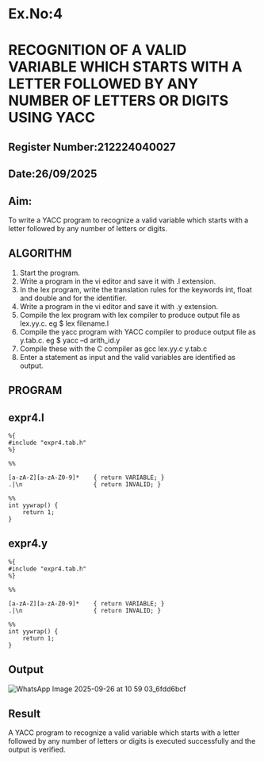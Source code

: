 # Ex.No:4
# RECOGNITION OF A VALID VARIABLE WHICH STARTS WITH A LETTER FOLLOWED BY ANY NUMBER OF LETTERS OR DIGITS USING YACC
## Register Number:212224040027
## Date:26/09/2025
## Aim:
To write a YACC program to recognize a valid variable which starts with a letter followed by any number of letters or digits.
## ALGORITHM
1.	Start the program.
2.	Write a program in the vi editor and save it with .l extension.
3.	In the lex program, write the translation rules for the keywords int, float and double and for the identifier.
4.	Write a program in the vi editor and save it with .y extension.
5.	Compile the lex program with lex compiler to produce output file as lex.yy.c. eg $ lex filename.l
6.	Compile the yacc program with YACC compiler to produce output file as y.tab.c. eg $ yacc –d arith_id.y
7.	Compile these with the C compiler as gcc lex.yy.c y.tab.c
8.	Enter a statement as input and the valid variables are identified as output.
## PROGRAM

## expr4.l
```
%{
#include "expr4.tab.h"
%}

%%

[a-zA-Z][a-zA-Z0-9]*    { return VARIABLE; }
.|\n                    { return INVALID; }

%%
int yywrap() {
    return 1;
}

```

## expr4.y
```
%{
#include "expr4.tab.h"
%}

%%

[a-zA-Z][a-zA-Z0-9]*    { return VARIABLE; }
.|\n                    { return INVALID; }

%%
int yywrap() {
    return 1;
}

```

## Output

![WhatsApp Image 2025-09-26 at 10 59 03_6fdd6bcf](https://github.com/user-attachments/assets/7ee63531-25ec-4795-9c01-b2c3d786944e)

## Result
A YACC program to recognize a valid variable which starts with a letter followed by any number of letters or digits is executed successfully and the output is verified.

